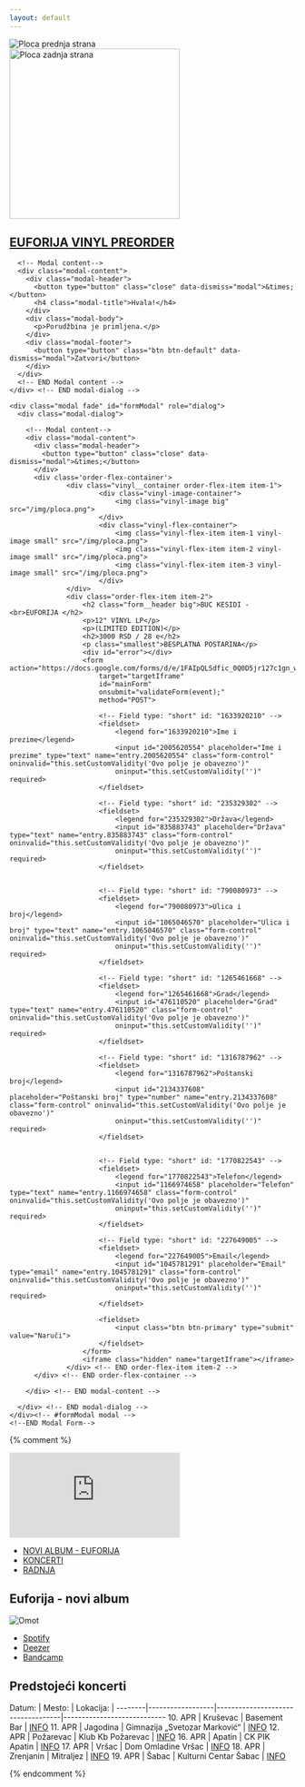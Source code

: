 ```yaml
---
layout: default
---
```

<link rel="stylesheet" href="https://maxcdn.bootstrapcdn.com/bootstrap/3.4.1/css/bootstrap.min.css">
  <script src="https://ajax.googleapis.com/ajax/libs/jquery/3.5.1/jquery.min.js"></script>
  <script src="https://maxcdn.bootstrapcdn.com/bootstrap/3.4.1/js/bootstrap.min.js"></script>
<link rel="stylesheet" href="/css/forms.css" />
<script src="/js/preorder.js"></script>
<script src="https://cdn.jsdelivr.net/npm/sweetalert2@10"></script>
<link rel="stylesheet" href="https://cdn.jsdelivr.net/npm/@sweetalert2/themes@4.0.0/borderless/borderless.min.css" />
<div class="flip-card">
        <div class="flip-card-inner">
            <div class="flip-card-front">
                <img src="/img/ploca.png" alt="Ploca prednja strana"/>
            </div>
            <div class="flip-card-back">
                <img src="/img/vinyl_back.jpg" alt="Ploca zadnja strana" style="width:300px; height:300px"/>
            </div>
        </div>
</div>

<h2 class="hero-title">
	<a href="#" id="hero__title">
		EUFORIJA VINYL PREORDER
	</a>
</h2>

  <!-- Modal -->
  
<div class="container">

  <!-- Modal Thank You -->
  <div class="modal fade" id="myModal" role="dialog">
    <div class="modal-dialog">
    
      <!-- Modal content-->
      <div class="modal-content">
        <div class="modal-header">
          <button type="button" class="close" data-dismiss="modal">&times;</button>
          <h4 class="modal-title">Hvala!</h4>
        </div>
        <div class="modal-body">
          <p>Porudžbina je primljena.</p>
        </div>
        <div class="modal-footer">
          <button type="button" class="btn btn-default" data-dismiss="modal">Zatvori</button>
        </div>
      </div>
      <!-- END Modal content -->
    </div> <!-- END modal-dialog -->
  </div> <!-- END #myModal modal -->
  
  
  <!-- Modal Form-->
    <div class="modal fade" id="formModal" role="dialog">
      <div class="modal-dialog">
      
        <!-- Modal content-->
        <div class="modal-content">
          <div class="modal-header">
            <button type="button" class="close" data-dismiss="modal">&times;</button>
          </div>
          <div class='order-flex-container'>
                  <div class="vinyl__container order-flex-item item-1">
                          <div class="vinyl-image-container">
                              <img class="vinyl-image big" src="/img/ploca.png">
                          </div>
                          <div class="vinyl-flex-container">
                              <img class="vinyl-flex-item item-1 vinyl-image small" src="/img/ploca.png">
                              <img class="vinyl-flex-item item-2 vinyl-image small" src="/img/ploca.png">
                              <img class="vinyl-flex-item item-3 vinyl-image small" src="/img/ploca.png">
                          </div>
                  </div>
                  <div class="order-flex-item item-2">
                      <h2 class="form__header big">BUC KESIDI - <br>EUFORIJA </h2>
                      <p>12" VINYL LP</p>
                      <p>(LIMITED EDITION)</p>
                      <h2>3000 RSD / 28 e</h2>
                      <p class="smallest">BESPLATNA POSTARINA</p>
                      <div id="error"></div>
                      <form action="https://docs.google.com/forms/d/e/1FAIpQLSdfic_0Q0D5jr127c1gn_wO26kmamTHjM3ZAQKZA8EIFO72aA/formResponse"
                          target="targetIframe"
                          id="mainForm"
                          onsubmit="validateForm(event);"
                          method="POST">
                  
                          <!-- Field type: "short" id: "1633920210" -->
                          <fieldset>
                              <legend for="1633920210">Ime i prezime</legend>
                              <input id="2005620554" placeholder="Ime i prezime" type="text" name="entry.2005620554" class="form-control" oninvalid="this.setCustomValidity('Ovo polje je obavezno')"
                              oninput="this.setCustomValidity('')" required>
                          </fieldset>
                          
                          <!-- Field type: "short" id: "235329302" -->
                          <fieldset>
                              <legend for="235329302">Država</legend>
                              <input id="835883743" placeholder="Država" type="text" name="entry.835883743" class="form-control" oninvalid="this.setCustomValidity('Ovo polje je obavezno')"
                              oninput="this.setCustomValidity('')" required>
                          </fieldset>
                  
                  
                          <!-- Field type: "short" id: "790080973" -->
                          <fieldset>
                              <legend for="790080973">Ulica i broj</legend>
                              <input id="1065046570" placeholder="Ulica i broj" type="text" name="entry.1065046570" class="form-control" oninvalid="this.setCustomValidity('Ovo polje je obavezno')"
                              oninput="this.setCustomValidity('')" required>
                          </fieldset>
                          
                          <!-- Field type: "short" id: "1265461668" -->
                          <fieldset>
                              <legend for="1265461668">Grad</legend>
                              <input id="476110520" placeholder="Grad" type="text" name="entry.476110520" class="form-control" oninvalid="this.setCustomValidity('Ovo polje je obavezno')"
                              oninput="this.setCustomValidity('')" required>
                          </fieldset> 
                  
                          <!-- Field type: "short" id: "1316787962" -->
                          <fieldset>
                              <legend for="1316787962">Poštanski broj</legend>
                              <input id="2134337608" placeholder="Poštanski broj" type="number" name="entry.2134337608" class="form-control" oninvalid="this.setCustomValidity('Ovo polje je obavezno')"
                              oninput="this.setCustomValidity('')" required>
                          </fieldset> 
                  
                       
                          <!-- Field type: "short" id: "1770822543" -->
                          <fieldset>
                              <legend for="1770822543">Telefon</legend>
                              <input id="1166974658" placeholder="Telefon" type="text" name="entry.1166974658" class="form-control" oninvalid="this.setCustomValidity('Ovo polje je obavezno')"
                              oninput="this.setCustomValidity('')" required>
                          </fieldset>
                          
                          <!-- Field type: "short" id: "227649005" -->
                          <fieldset>
                              <legend for="227649005">Email</legend>
                              <input id="1045781291" placeholder="Email" type="email" name="entry.1045781291" class="form-control" oninvalid="this.setCustomValidity('Ovo polje je obavezno')"
                              oninput="this.setCustomValidity('')" required>
                          </fieldset>
                  
                          <fieldset>
                              <input class="btn btn-primary" type="submit" value="Naruči">
                          </fieldset>
                      </form>
                      <iframe class="hidden" name="targetIframe"></iframe>
                  </div> <!-- END order-flex-item item-2 -->
          </div> <!-- END order-flex-container -->

        </div> <!-- END modal-content -->
        
      </div> <!-- END modal-dialog -->
    </div><!-- #formModal modal -->
    <!--END Modal Form-->
    
</div> <!-- container -->


{% comment %}

<iframe src="https://www.youtube.com/embed/UMTMFX_IKkY" frameborder="0" allow="accelerometer; autoplay; encrypted-media; gyroscope; picture-in-picture" allowfullscreen></iframe>

<ul class="menu">
  <li> <a href="https://kontra.fanlink.to/euforija" target="_blank">NOVI ALBUM - EUFORIJA</a> </li>
  <li> <a href="koncerti">KONCERTI</a> </li>
  <li> <a href="radnja">RADNJA</a> </li>
</ul>



<section id="novialbum">
	<h1> Euforija - novi album </h1>
	<img src="img/Euforija-omot.jpg" alt="Omot" />
	<ul>
		<li> <a class="button" href="https://open.spotify.com/album/17ic4waAX7buHeY0PGVwB4" target="_blank"> Spotify </a> </li>
		<li> <a class="button" href="https://www.deezer.com/sr/album/120025442" target="_blank"> Deezer </a> </li>
		<li> <a class="button" href="https://buckesidi.bandcamp.com/album/euforija" target="_blank"> Bandcamp </a> </li>
	</ul>
</section>



<section id="koncerti">

<h1> Predstojeći koncerti </h1>

Datum:  | Mesto:           | Lokacija:                         |
--------|------------------|-----------------------------------|----------------------------
10. APR | Kruševac         | Basement Bar                      | [INFO](https://www.facebook.com/events/2829739917109244)
11. APR | Jagodina         | Gimnazija „Svetozar Marković“     | [INFO](https://www.facebook.com/events/1263733304016012)
12. APR | Požarevac        | Klub Kb Požarevac                 | [INFO](https://www.facebook.com/events/619285958852087)
16. APR | Apatin           | CK PIK Apatin                     | [INFO](https://www.facebook.com/events/588399515097093)
17. APR | Vršac            | Dom Omladine Vršac                | [INFO](https://www.facebook.com/events/2788046581277972)
18. APR | Zrenjanin        | Mitraljez                         | [INFO](https://www.facebook.com/events/184086823018476)
19. APR | Šabac            | Kulturni Centar Šabac             | [INFO](https://www.facebook.com/events/2937986539594317)

</section>

{% endcomment %}
